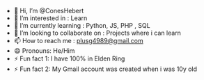 - 👋 Hi, I’m @ConesHebert
- 👀 I’m interested in : Learn
- 🌱 I’m currently learning : Python, JS, PHP , SQL
- 💞️ I’m looking to collaborate on : Projects where i can learn
- 📫 How to reach me : plusg4989@gmail.com
- 😄 Pronouns: He/Him
- ⚡ Fun fact 1: I have 100% in Elden Ring
- ⚡ Fun fact 2: My Gmail account was created when i was 10y old
<!---
ConesHebert/ConesHebert is a ✨ special ✨ repository because its `README.md` (this file) appears on your GitHub profile.
You can click the Preview link to take a look at your changes.
--->
